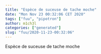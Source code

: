 ```yaml
---
title: "Espèce de suceuse de tache moche"
date: "Mon Nov 23 00:32:06 CET 2020"
tags: ["fuu", "pipotron"]
author: m1ch3l
categories: ["generated"]
slug: "fuu/2020-11-23-00:32:06"
---
```


Espèce de suceuse de tache moche
